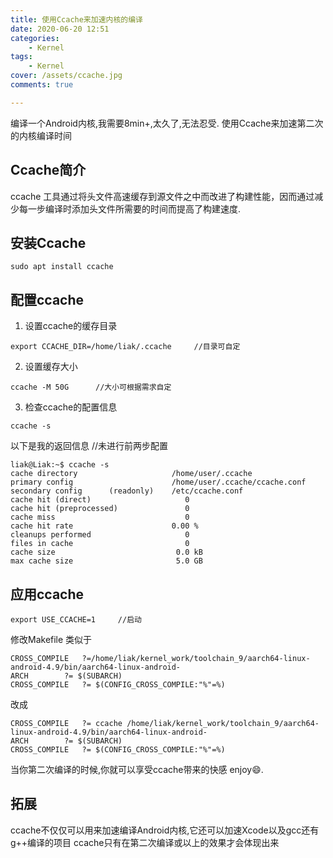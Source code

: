 ```yaml
---
title: 使用Ccache来加速内核的编译
date: 2020-06-20 12:51
categories:
    - Kernel
tags:
    - Kernel
cover: /assets/ccache.jpg
comments: true

---
```


编译一个Android内核,我需要8min+,太久了,无法忍受.
使用Ccache来加速第二次的内核编译时间

## Ccache简介
ccache 工具通过将头文件高速缓存到源文件之中而改进了构建性能，因而通过减少每一步编译时添加头文件所需要的时间而提高了构建速度.

## 安装Ccache
```
sudo apt install ccache
```

## 配置ccache
1. 设置ccache的缓存目录
```
export CCACHE_DIR=/home/liak/.ccache     //目录可自定
```

2. 设置缓存大小
```
ccache -M 50G      //大小可根据需求自定
```

3. 检查ccache的配置信息
```
ccache -s
```

以下是我的返回信息      //未进行前两步配置
```
liak@Liak:~$ ccache -s
cache directory                     /home/user/.ccache
primary config                      /home/user/.ccache/ccache.conf
secondary config      (readonly)    /etc/ccache.conf
cache hit (direct)                     0
cache hit (preprocessed)               0
cache miss                             0
cache hit rate                      0.00 %
cleanups performed                     0
files in cache                         0
cache size                           0.0 kB
max cache size                       5.0 GB
```

## 应用ccache
```
export USE_CCACHE=1     //启动
```

修改Makefile
类似于
```
CROSS_COMPILE   ?=/home/liak/kernel_work/toolchain_9/aarch64-linux-android-4.9/bin/aarch64-linux-android-
ARCH		?= $(SUBARCH)
CROSS_COMPILE	?= $(CONFIG_CROSS_COMPILE:"%"=%)
```
改成
```
CROSS_COMPILE   ?= ccache /home/liak/kernel_work/toolchain_9/aarch64-linux-android-4.9/bin/aarch64-linux-android-
ARCH		?= $(SUBARCH)
CROSS_COMPILE	?= $(CONFIG_CROSS_COMPILE:"%"=%)
```

当你第二次编译的时候,你就可以享受ccache带来的快感
enjoy:smile:.

## 拓展
ccache不仅仅可以用来加速编译Android内核,它还可以加速Xcode以及gcc还有g++编译的项目
ccache只有在第二次编译或以上的效果才会体现出来
